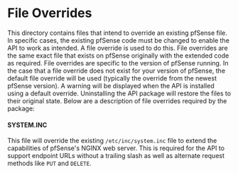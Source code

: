File Overrides
==============
This directory contains files that intend to override an existing pfSense file. In specific cases, the existing pfSense
code must be changed to enable the API to work as intended. A file override is used to do this. File overrides are the 
same exact file that exists on pfSense originally with the extended code as required. File overrides are specific to 
the version of pfSense running. In the case that a file override does not exist for your version of pfSense, the 
default file override will be used (typically the override from the newest pfSense version). A warning will be displayed
when the API is installed using a default override. Uninstalling the API package will restore the files to their original
state. Below are a description of file overrides required by the package:

#### SYSTEM.INC
This file will override the existing `/etc/inc/system.inc` file to extend the capabilities of pfSense's NGINX web server.
This is required for the API to support endpoint URLs without a trailing slash as well as alternate request methods like
`PUT` and `DELETE`.